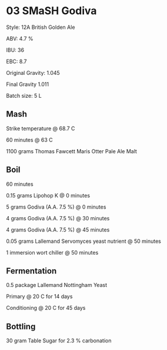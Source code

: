 # 03 SMaSH Godiva

Style: 12A British Golden Ale

ABV: 4.7 %

IBU: 36

EBC: 8.7

Original Gravity: 1.045

Final Gravity 1.011

Batch size: 5 L


## Mash

Strike temperature @ 68.7 C

60 minutes @ 63 C

1100 grams Thomas Fawcett Maris Otter Pale Ale Malt


## Boil

60 minutes

0.15 grams Lipohop K @ 0 minutes

5 grams Godiva (A.A. 7.5 %) @ 0 minutes

4 grams Godiva (A.A. 7.5 %) @ 30 minutes

4 grams Godiva (A.A. 7.5 %) @ 45 minutes

0.05 grams Lallemand Servomyces yeast nutrient @ 50 minutes

1 immersion wort chiller @ 50 minutes


## Fermentation

0.5 package Lallemand Nottingham Yeast

Primary @ 20 C for 14 days

Conditioning @ 20 C for 45 days


## Bottling

30 gram Table Sugar for 2.3 % carbonation
